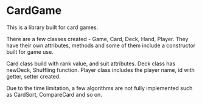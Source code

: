 # CardGame

This is a library built for card games.


There are a few classes created - Game, Card, Deck, Hand, Player. They have their own attributes, methods and some of them include a constructor built for game use.


Card class build with rank value, and suit attributes. Deck class has newDeck, Shuffling function. Player class includes the player name, id with getter, setter created.


Due to the time limitation, a few algorithms are not fully implemented such as CardSort, CompareCard and so on.
